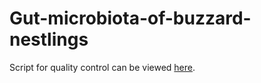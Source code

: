 # Gut-microbiota-of-buzzard-nestlings


Script for quality control can be viewed [here](https://github.com/hugoeira/Gut-microbiota-of-buzzard-nestlings/blob/main/scripts/Quality-control-community-standards.html).
